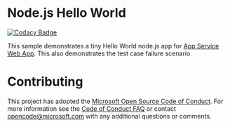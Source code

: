 # Node.js Hello World

[![Codacy Badge](https://api.codacy.com/project/badge/Grade/99c24a48c2f14f66846694079364c4dd)](https://app.codacy.com/app/G33tha/nodejs-docs-hello-world?utm_source=github.com&utm_medium=referral&utm_content=G33tha/nodejs-docs-hello-world&utm_campaign=Badge_Grade_Dashboard)


This sample demonstrates a tiny Hello World node.js app for [App Service Web App](https://docs.microsoft.com/azure/app-service-web).
This also demonstrates the test case failure scenario

# Contributing

This project has adopted the [Microsoft Open Source Code of Conduct](https://opensource.microsoft.com/codeofconduct/). For more information see the [Code of Conduct FAQ](https://opensource.microsoft.com/codeofconduct/faq/) or contact [opencode@microsoft.com](mailto:opencode@microsoft.com) with any additional questions or comments.
